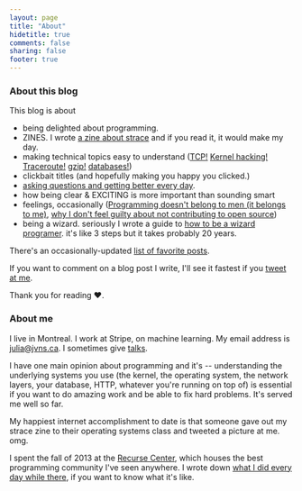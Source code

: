 ```yaml
---
layout: page
title: "About"
hidetitle: true
comments: false
sharing: false
footer: true
---
```


### About this blog

This blog is about

* being delighted about programming.
* ZINES. I wrote [a zine about strace](http://jvns.ca/blog/2015/04/14/strace-zine/) and if you read it, it would make my day.
* making technical topics easy to understand ([TCP!](http://jvns.ca/blog/2015/11/21/why-you-should-understand-a-little-about-tcp/) [Kernel hacking!](http://jvns.ca/blog/2014/01/04/4-paths-to-being-a-kernel-hacker/) [Traceroute!](http://jvns.ca/blog/2013/10/31/day-20-scapy-and-traceroute/) [gzip!](http://jvns.ca/blog/2013/10/24/day-16-gzip-plus-poetry-equals-awesome/) [databases!](http://jvns.ca/blog/2014/09/27/how-does-sqlite-work-part-1-pages/))
* clickbait titles (and hopefully making you happy you clicked.)
* [asking questions and getting better every day](http://jvns.ca/blog/2014/06/13/asking-questions-is-a-superpower/).
* how being clear & EXCITING is more important than sounding smart
* feelings, occasionally ([Programming doesn't belong to men (it belongs to me)](http://jvns.ca/blog/2014/12/28/programming-doesnt-belong-to-men-it-belongs-to-me/), [why I don't feel guilty about not contributing to open source](http://jvns.ca/blog/2014/04/26/i-dont-feel-guilty-about-not-contributing-to-open-source/))
* being a wizard. seriously I wrote a guide to [how to be a wizard programer](https://twitter.com/b0rk/status/638365065926811648). it's like 3 steps but it takes probably 20 years.

There's an occasionally-updated [list of favorite posts](http://jvns.ca/blog/categories/favorite/).

If you want to comment on a blog post I write, I'll see it fastest if you [tweet at me](https://twitter.com/b0rk).

Thank you for reading ❤.

### About me

I live in Montreal. I work at Stripe, on machine learning. My email address is [julia@jvns.ca](mailto:julia@jvns.ca). I sometimes give [talks](http://jvns.ca/talks).

I have one main opinion about programming and it's -- understanding the underlying systems you use (the kernel, the operating system, the network layers, your database, HTTP, whatever you're running on top of) is essential if you want to do amazing work and be able to fix hard problems. It's served me well so far.

My happiest internet accomplishment to date is that someone gave out my strace zine to their operating systems class and tweeted a picture at me. omg.

I spent the fall of 2013 at the [Recurse Center](http://recurse.com), which
houses the best programming community I've seen anywhere. I wrote down [what I
did every day while there](http://jvns.ca/blog/categories/hackerschool/), if you
want to know what it's like.
